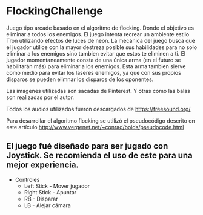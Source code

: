# FlockingChallenge

Juego tipo arcade basado en el algoritmo de flocking. Donde el objetivo es eliminar a todos los enemigos.
El juego intenta recrear un ambiente estilo Tron utilizando efectos de luces de neon. La mecánica del juego busca que el jugador utilice con la mayor destreza posible sus habilidades para no solo eliminar a los enemigos sino tambien evitar que estos te eliminen a ti. El jugador momentaneamente consta de una única arma (en el futuro se habilitarán más) para eliminar a los enemigos. Esta arma tambien sierve como medio para evitar los laseres enemigos, ya que con sus propios disparos se pueden elimnar los disparos de los oponentes.

Las imagenes utilizadas son sacadas de Pinterest. Y otras como las balas son realizadas por el autor.

Todos los audios utilizados fueron descargados de https://freesound.org/

Para desarrollar el algoritmo flocking se utilizó el pseudocódigo descrito en este artículo
http://www.vergenet.net/~conrad/boids/pseudocode.html

## El juego fué diseñado para ser jugado con Joystick. Se recomienda el uso de este para una mejor experiencia.

* Controles
  * Left Stick - Mover jugador
  * Right Stick - Apuntar
  * RB - Disparar
  * LB - Alejar cámara

